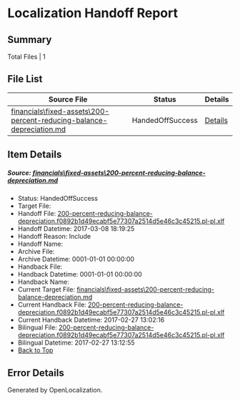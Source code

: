 # <a name='report-top'></a> Localization Handoff Report

## Summary
 Total Files | 1

## File List
 Source File | Status | Details 
 ----------- | ------ | ------- 
 [financials\fixed-assets\200-percent-reducing-balance-depreciation.md](https://github.com/OpenLocalizationTestOrg/AX-Docs-Sandbox/blob/31893fbd3672603c74e33319627bfec8fe5eb575/financials/fixed-assets/200-percent-reducing-balance-depreciation.md) | HandedOffSuccess | [Details](#3bc0566ffdbfdf1ae615e7d24b6ba8bb3afc525b2691)

## Item Details
##### <a name='3bc0566ffdbfdf1ae615e7d24b6ba8bb3afc525b2691'></a> Source: [financials\fixed-assets\200-percent-reducing-balance-depreciation.md](https://github.com/OpenLocalizationTestOrg/AX-Docs-Sandbox/blob/31893fbd3672603c74e33319627bfec8fe5eb575/financials/fixed-assets/200-percent-reducing-balance-depreciation.md)
* Status: HandedOffSuccess
* Target File: 
* Handoff File: [200-percent-reducing-balance-depreciation.f0892b1d49ecabf5e77307a2514d5e46c3c45215.pl-pl.xlf](https://github.com/OpenLocalizationTestOrg/AX-Docs-Sandbox.handoff/blob/e2e54e35cae4b3abd7fc68c1799a0b4b58ec9ad2/ol-handoff/OpenLocalizationTestOrg/AX-Docs-Sandbox.pl-pl/master/basic/200-percent-reducing-balance-depreciation.f0892b1d49ecabf5e77307a2514d5e46c3c45215.pl-pl.xlf)
* Handoff Datetime: 2017-03-08 18:19:25
* Handoff Reason: Include
* Handoff Name: 
* Archive File: 
* Archive Datetime: 0001-01-01 00:00:00
* Handback File: 
* Handback Datetime: 0001-01-01 00:00:00
* Handback Name: 
* Current Target File: [financials\fixed-assets\200-percent-reducing-balance-depreciation.md](https://github.com/OpenLocalizationTestOrg/AX-Docs-Sandbox.pl-pl/blob/d4c806871dfbc47f8604752ad32bcf1fd5451565/financials/fixed-assets/200-percent-reducing-balance-depreciation.md)
* Current Handback File: [200-percent-reducing-balance-depreciation.f0892b1d49ecabf5e77307a2514d5e46c3c45215.pl-pl.xlf](https://github.com/OpenLocalizationTestOrg/AX-Docs-Sandbox.handback/blob/9776769612fd3ccef518e814b2c1387d92fc6c8d/ol-handback/OpenLocalizationTestOrg/AX-Docs-Sandbox.pl-pl/master/basic/200-percent-reducing-balance-depreciation.f0892b1d49ecabf5e77307a2514d5e46c3c45215.pl-pl.xlf)
* Current Handback Datetime: 2017-02-27 13:02:16
* Bilingual File: [200-percent-reducing-balance-depreciation.f0892b1d49ecabf5e77307a2514d5e46c3c45215.pl-pl.xlf](https://github.com/OpenLocalizationTestOrg/AX-Docs-Sandbox.handback/blob/9776769612fd3ccef518e814b2c1387d92fc6c8d/ol-handback/OpenLocalizationTestOrg/AX-Docs-Sandbox.pl-pl/master/basic/200-percent-reducing-balance-depreciation.f0892b1d49ecabf5e77307a2514d5e46c3c45215.pl-pl.xlf)
* Bilingual Datetime: 2017-02-27 13:12:55
* [Back to Top](#report-top)


## Error Details

Generated by OpenLocalization.

